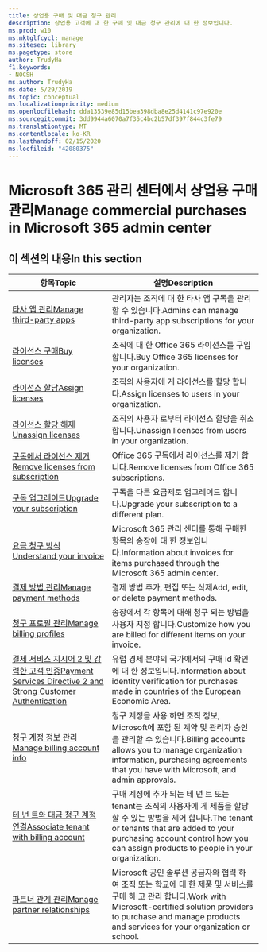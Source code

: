 ```yaml
---
title: 상업용 구매 및 대금 청구 관리
description: 상업용 고객에 대 한 구매 및 대금 청구 관리에 대 한 정보입니다.
ms.prod: w10
ms.mktglfcycl: manage
ms.sitesec: library
ms.pagetype: store
author: TrudyHa
f1.keywords:
- NOCSH
ms.author: TrudyHa
ms.date: 5/29/2019
ms.topic: conceptual
ms.localizationpriority: medium
ms.openlocfilehash: dda13539e85d15bea398dba8e25d4141c97e920e
ms.sourcegitcommit: 3dd9944a6070a7f35c4bc2b57df397f844c3fe79
ms.translationtype: MT
ms.contentlocale: ko-KR
ms.lasthandoff: 02/15/2020
ms.locfileid: "42080375"
---
```

# <a name="manage-commercial-purchases-in-microsoft-365-admin-center"></a><span data-ttu-id="f5fb5-103">Microsoft 365 관리 센터에서 상업용 구매 관리</span><span class="sxs-lookup"><span data-stu-id="f5fb5-103">Manage commercial purchases in Microsoft 365 admin center</span></span>

## <a name="in-this-section"></a><span data-ttu-id="f5fb5-104">이 섹션의 내용</span><span class="sxs-lookup"><span data-stu-id="f5fb5-104">In this section</span></span>

| <span data-ttu-id="f5fb5-105">항목</span><span class="sxs-lookup"><span data-stu-id="f5fb5-105">Topic</span></span> | <span data-ttu-id="f5fb5-106">설명</span><span class="sxs-lookup"><span data-stu-id="f5fb5-106">Description</span></span> |
| ----- | ----------- |
| [<span data-ttu-id="f5fb5-107">타사 앱 관리</span><span class="sxs-lookup"><span data-stu-id="f5fb5-107">Manage third-party apps</span></span>](manage-saas-apps.md) | <span data-ttu-id="f5fb5-108">관리자는 조직에 대 한 타사 앱 구독을 관리할 수 있습니다.</span><span class="sxs-lookup"><span data-stu-id="f5fb5-108">Admins can manage third-party app subscriptions for your organization.</span></span> |
| [<span data-ttu-id="f5fb5-109">라이선스 구매</span><span class="sxs-lookup"><span data-stu-id="f5fb5-109">Buy licenses</span></span>](https://docs.microsoft.com/office365/admin/subscriptions-and-billing/buy-licenses?view=o365-worldwide) | <span data-ttu-id="f5fb5-110">조직에 대 한 Office 365 라이선스를 구입 합니다.</span><span class="sxs-lookup"><span data-stu-id="f5fb5-110">Buy Office 365 licenses for your organization.</span></span> |
| [<span data-ttu-id="f5fb5-111">라이선스 할당</span><span class="sxs-lookup"><span data-stu-id="f5fb5-111">Assign licenses</span></span>](https://docs.microsoft.com/office365/admin/manage/assign-licenses-to-users?view=o365-worldwide) | <span data-ttu-id="f5fb5-112">조직의 사용자에 게 라이선스를 할당 합니다.</span><span class="sxs-lookup"><span data-stu-id="f5fb5-112">Assign licenses to users in your organization.</span></span> |
| [<span data-ttu-id="f5fb5-113">라이선스 할당 해제</span><span class="sxs-lookup"><span data-stu-id="f5fb5-113">Unassign licenses</span></span>](https://docs.microsoft.com/office365/admin/manage/remove-licenses-from-users?view=o365-worldwide) | <span data-ttu-id="f5fb5-114">조직의 사용자 로부터 라이선스 할당을 취소 합니다.</span><span class="sxs-lookup"><span data-stu-id="f5fb5-114">Unassign licenses from users in your organization.</span></span> |
| [<span data-ttu-id="f5fb5-115">구독에서 라이선스 제거</span><span class="sxs-lookup"><span data-stu-id="f5fb5-115">Remove licenses from subscription</span></span>](https://docs.microsoft.com/office365/admin/subscriptions-and-billing/remove-licenses-from-subscription?view=o365-worldwide) | <span data-ttu-id="f5fb5-116">Office 365 구독에서 라이선스를 제거 합니다.</span><span class="sxs-lookup"><span data-stu-id="f5fb5-116">Remove licenses from Office 365 subscriptions.</span></span> |
| [<span data-ttu-id="f5fb5-117">구독 업그레이드</span><span class="sxs-lookup"><span data-stu-id="f5fb5-117">Upgrade your subscription</span></span>](https://docs.microsoft.com/office365/admin/subscriptions-and-billing/upgrade-to-different-plan) | <span data-ttu-id="f5fb5-118">구독을 다른 요금제로 업그레이드 합니다.</span><span class="sxs-lookup"><span data-stu-id="f5fb5-118">Upgrade your subscription to a different plan.</span></span> |
| [<span data-ttu-id="f5fb5-119">요금 청구 방식</span><span class="sxs-lookup"><span data-stu-id="f5fb5-119">Understand your invoice</span></span>](/microsoft-365/commerce/billing-and-payments/understand-your-invoice) | <span data-ttu-id="f5fb5-120">Microsoft 365 관리 센터를 통해 구매한 항목의 송장에 대 한 정보입니다.</span><span class="sxs-lookup"><span data-stu-id="f5fb5-120">Information about invoices for items purchased through the Microsoft 365 admin center.</span></span> |
| [<span data-ttu-id="f5fb5-121">결제 방법 관리</span><span class="sxs-lookup"><span data-stu-id="f5fb5-121">Manage payment methods</span></span>](https://docs.microsoft.com/office365/Admin/subscriptions-and-billing/add-update-or-remove-credit-card-or-bank-account) | <span data-ttu-id="f5fb5-122">결제 방법 추가, 편집 또는 삭제</span><span class="sxs-lookup"><span data-stu-id="f5fb5-122">Add, edit, or delete payment methods.</span></span> |
| [<span data-ttu-id="f5fb5-123">청구 프로필 관리</span><span class="sxs-lookup"><span data-stu-id="f5fb5-123">Manage billing profiles</span></span>](/microsoft-365/commerce/billing-and-payments/manage-billing-profiles) | <span data-ttu-id="f5fb5-124">송장에서 각 항목에 대해 청구 되는 방법을 사용자 지정 합니다.</span><span class="sxs-lookup"><span data-stu-id="f5fb5-124">Customize how you are billed for different items on your invoice.</span></span> |
| [<span data-ttu-id="f5fb5-125">결제 서비스 지시어 2 및 강력한 고객 인증</span><span class="sxs-lookup"><span data-stu-id="f5fb5-125">Payment Services Directive 2 and Strong Customer Authentication</span></span>](/microsoft-365/commerce/billing-and-payments/psd2) | <span data-ttu-id="f5fb5-126">유럽 경제 분야의 국가에서의 구매 id 확인에 대 한 정보입니다.</span><span class="sxs-lookup"><span data-stu-id="f5fb5-126">Information about identity verification for purchases made in countries of the European Economic Area.</span></span> |
| [<span data-ttu-id="f5fb5-127">청구 계정 정보 관리</span><span class="sxs-lookup"><span data-stu-id="f5fb5-127">Manage billing account info</span></span>](https://docs.microsoft.com/microsoft-store/update-microsoft-store-for-business-account-settings) | <span data-ttu-id="f5fb5-128">청구 계정을 사용 하면 조직 정보, Microsoft에 포함 된 계약 및 관리자 승인을 관리할 수 있습니다.</span><span class="sxs-lookup"><span data-stu-id="f5fb5-128">Billing accounts allows you to manage organization information, purchasing agreements that you have with Microsoft, and admin approvals.</span></span> |
| [<span data-ttu-id="f5fb5-129">테 넌 트와 대금 청구 계정 연결</span><span class="sxs-lookup"><span data-stu-id="f5fb5-129">Associate tenant with billing account</span></span>](https://docs.microsoft.com/microsoft-store/manage-mpsa-software-microsoft-store-for-business) | <span data-ttu-id="f5fb5-130">구매 계정에 추가 되는 테 넌 트 또는 tenant는 조직의 사용자에 게 제품을 할당할 수 있는 방법을 제어 합니다.</span><span class="sxs-lookup"><span data-stu-id="f5fb5-130">The tenant or tenants that are added to your purchasing account control how you can assign products to people in your organization.</span></span> |
| [<span data-ttu-id="f5fb5-131">파트너 관계 관리</span><span class="sxs-lookup"><span data-stu-id="f5fb5-131">Manage partner relationships</span></span>](https://docs.microsoft.com/microsoft-store/work-with-partner-microsoft-store-business) | <span data-ttu-id="f5fb5-132">Microsoft 공인 솔루션 공급자와 협력 하 여 조직 또는 학교에 대 한 제품 및 서비스를 구매 하 고 관리 합니다.</span><span class="sxs-lookup"><span data-stu-id="f5fb5-132">Work with Microsoft-certified solution providers to purchase and manage products and services for your organization or school.</span></span> |
